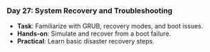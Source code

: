 
### Day 27: System Recovery and Troubleshooting
- **Task**: Familiarize with GRUB, recovery modes, and boot issues.
- **Hands-on**: Simulate and recover from a boot failure.
- **Practical**: Learn basic disaster recovery steps.
